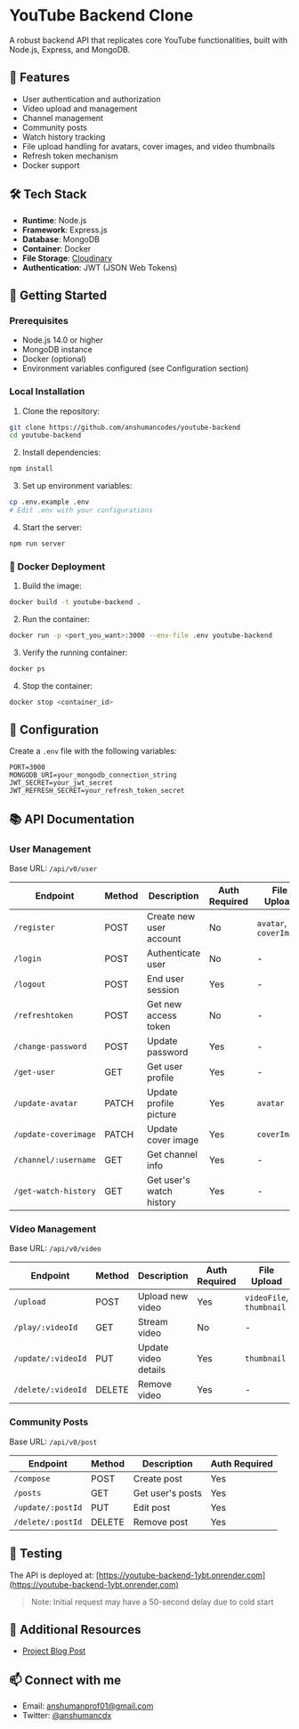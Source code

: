 # YouTube Backend Clone

A robust backend API that replicates core YouTube functionalities, built with Node.js, Express, and MongoDB.

## 🚀 Features

- User authentication and authorization
- Video upload and management
- Channel management
- Community posts
- Watch history tracking
- File upload handling for avatars, cover images, and video thumbnails
- Refresh token mechanism
- Docker support

## 🛠️ Tech Stack

- **Runtime**: Node.js
- **Framework**: Express.js
- **Database**: MongoDB
- **Container**: Docker
- **File Storage**: [Cloudinary](https://cloudinary.com/)
- **Authentication**: JWT (JSON Web Tokens)

## 🏁 Getting Started

### Prerequisites

- Node.js 14.0 or higher
- MongoDB instance
- Docker (optional)
- Environment variables configured (see Configuration section)

### Local Installation

1. Clone the repository:
```bash
git clone https://github.com/anshumancodes/youtube-backend
cd youtube-backend
```

2. Install dependencies:
```bash
npm install
```

3. Set up environment variables:
```bash
cp .env.example .env
# Edit .env with your configurations
```

4. Start the server:
```bash
npm run server
```

### 🐳 Docker Deployment

1. Build the image:
```bash
docker build -t youtube-backend .
```

2. Run the container:
```bash
docker run -p <port_you_want>:3000 --env-file .env youtube-backend
```

3. Verify the running container:
```bash
docker ps
```

4. Stop the container:
```bash
docker stop <container_id>
```

## 🔑 Configuration

Create a `.env` file with the following variables:

```env
PORT=3000
MONGODB_URI=your_mongodb_connection_string
JWT_SECRET=your_jwt_secret
JWT_REFRESH_SECRET=your_refresh_token_secret

```

## 📚 API Documentation

### User Management

Base URL: `/api/v0/user`

| Endpoint | Method | Description | Auth Required | File Upload |
|----------|---------|-------------|---------------|-------------|
| `/register` | POST | Create new user account | No | `avatar`, `coverImage` |
| `/login` | POST | Authenticate user | No | - |
| `/logout` | POST | End user session | Yes | - |
| `/refreshtoken` | POST | Get new access token | No | - |
| `/change-password` | POST | Update password | Yes | - |
| `/get-user` | GET | Get user profile | Yes | - |
| `/update-avatar` | PATCH | Update profile picture | Yes | `avatar` |
| `/update-coverimage` | PATCH | Update cover image | Yes | `coverImage` |
| `/channel/:username` | GET | Get channel info | Yes | - |
| `/get-watch-history` | GET | Get user's watch history | Yes | - |

### Video Management

Base URL: `/api/v0/video`

| Endpoint | Method | Description | Auth Required | File Upload |
|----------|---------|-------------|---------------|-------------|
| `/upload` | POST | Upload new video | Yes | `videoFile`, `thumbnail` |
| `/play/:videoId` | GET | Stream video | No | - |
| `/update/:videoId` | PUT | Update video details | Yes | `thumbnail` |
| `/delete/:videoId` | DELETE | Remove video | Yes | - |

### Community Posts

Base URL: `/api/v0/post`

| Endpoint | Method | Description | Auth Required |
|----------|---------|-------------|---------------|
| `/compose` | POST | Create post | Yes |
| `/posts` | GET | Get user's posts | Yes |
| `/update/:postId` | PUT | Edit post | Yes |
| `/delete/:postId` | DELETE | Remove post | Yes |

## 🧪 Testing

The API is deployed at: [https://youtube-backend-1ybt.onrender.com](https://youtube-backend-1ybt.onrender.com)
> Note: Initial request may have a 50-second delay due to cold start

## 📖 Additional Resources

- [Project Blog Post](https://anshumancdx.xyz/blog/Building_youtube_api_project)




## 📫 Connect with me

- Email: [anshumanprof01@gmail.com](mailto:anshumanprof01@gmail.com)
- Twitter: [@anshumancdx](https://x.com/anshumancdx)


